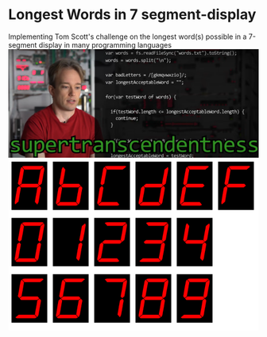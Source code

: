 # Longest Words in 7 segment-display
Implementing Tom Scott's challenge on the longest word(s) possible in a 7-segment display in many programming languages
![🖥](https://github.com/FernanCetinaE/Longest-Words-in-7-segment-display/blob/main/imagesIgnore/supertranscendentness.png "🖥")
![💡](https://github.com/FernanCetinaE/Longest-Words-in-7-segment-display/blob/main/imagesIgnore/Seven-Segment-Display.png "💡")
